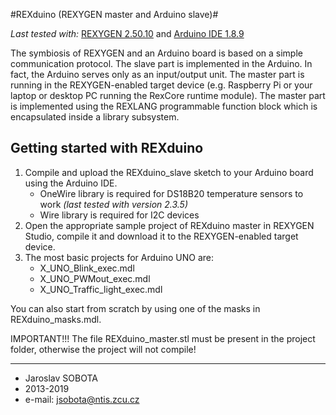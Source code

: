 
#REXduino (REXYGEN master and Arduino slave)#

*Last tested with:* [REXYGEN 2.50.10](http://www.rexygen.com) and [Arduino IDE 1.8.9](http://www.arduino.cc)

The symbiosis of REXYGEN and an Arduino board is based on a simple communication protocol. The slave part is implemented in the Arduino. In fact, the Arduino serves only as an input/output unit. The master part is running in the REXYGEN-enabled target device (e.g. Raspberry Pi or your laptop or desktop PC running the RexCore runtime module). The master part is implemented using the REXLANG programmable function block which is encapsulated inside a library subsystem. 

## Getting started with REXduino ##

1. Compile and upload the REXduino_slave sketch to your Arduino board using the Arduino IDE. 
    - OneWire library is required for DS18B20 temperature sensors to work *(last tested with version 2.3.5)*
    - Wire library is required for I2C devices 
2. Open the appropriate sample project of REXduino master in REXYGEN Studio, compile it and download it to the REXYGEN-enabled target device. 
3. The most basic projects for Arduino UNO are:
    - X_UNO_Blink_exec.mdl
    - X_UNO_PWMout_exec.mdl
    - X_UNO_Traffic_light_exec.mdl

You can also start from scratch by using one of the masks in REXduino_masks.mdl.

IMPORTANT!!! The file REXduino_master.stl must be present in the project folder, otherwise the project will not compile! 

----------
- Jaroslav SOBOTA
- 2013-2019
- e-mail: jsobota@ntis.zcu.cz 
